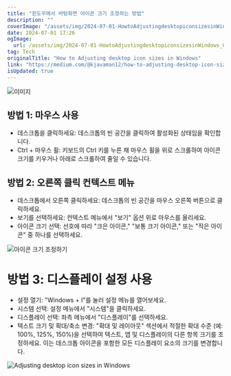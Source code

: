 ```yaml
---
title: "윈도우에서 바탕화면 아이콘 크기 조정하는 방법"
description: ""
coverImage: "/assets/img/2024-07-01-HowtoAdjustingdesktopiconsizesinWindows_0.png"
date: 2024-07-01 17:26
ogImage:
  url: /assets/img/2024-07-01-HowtoAdjustingdesktopiconsizesinWindows_0.png
tag: Tech
originalTitle: "How to Adjusting desktop icon sizes in Windows"
link: "https://medium.com/@kjavaman12/how-to-adjusting-desktop-icon-sizes-in-windows-681166d2471c"
isUpdated: true
---
```


![이미지](/assets/img/2024-07-01-HowtoAdjustingdesktopiconsizesinWindows_0.png)

## 방법 1: 마우스 사용

- 데스크톱을 클릭하세요: 데스크톱의 빈 공간을 클릭하여 활성화된 상태임을 확인합니다.
- Ctrl + 마우스 휠: 키보드의 Ctrl 키를 누른 채 마우스 휠을 위로 스크롤하여 아이콘 크기를 키우거나 아래로 스크롤하여 줄일 수 있습니다.

## 방법 2: 오른쪽 클릭 컨텍스트 메뉴

<div class="content-ad"></div>

- 데스크톱에서 오른쪽 클릭하세요: 데스크톱의 빈 공간을 마우스 오른쪽 버튼으로 클릭하세요.
- 보기를 선택하세요: 컨텍스트 메뉴에서 "보기" 옵션 위로 마우스를 올리세요.
- 아이콘 크기 선택: 선호에 따라 "크은 아이콘," "보통 크기 아이콘," 또는 "작은 아이콘" 중 하나를 선택하세요.

![아이콘 크기 조정하기](/assets/img/2024-07-01-HowtoAdjustingdesktopiconsizesinWindows_1.png)

# 방법 3: 디스플레이 설정 사용

- 설정 열기: "Windows + I"를 눌러 설정 메뉴를 열어보세요.
- 시스템 선택: 설정 메뉴에서 "시스템"을 클릭하세요.
- 디스플레이 선택: 좌측 메뉴에서 "디스플레이"를 선택하세요.
- 텍스트 크기 및 확대/축소 변경: "확대 및 레이아웃" 섹션에서 적절한 확대 수준 (예: 100%, 125%, 150%)을 선택하여 텍스트, 앱 및 디스플레이의 다른 항목 크기를 조정하세요. 이는 데스크톱 아이콘을 포함한 모든 디스플레이 요소의 크기를 변경합니다.

<div class="content-ad"></div>

![Adjusting desktop icon sizes in Windows](/assets/img/2024-07-01-HowtoAdjustingdesktopiconsizesinWindows_2.png)
